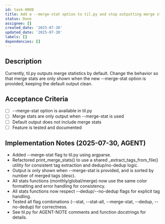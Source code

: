 ```yaml
---
id: task-0008
title: Add a --merge-stat option to til.py and stop outputting merge stats by default
status: Done
assignee: []
created_date: '2025-07-30'
updated_date: '2025-07-30'
labels: []
dependencies: []
---
```


## Description

Currently, til.py outputs merge statistics by default. Change the behavior so that merge stats are only shown when the new --merge-stat option is provided, keeping the default output clean.

## Acceptance Criteria

-   [ ] --merge-stat option is available in til.py
-   [ ] Merge stats are only output when --merge-stat is used
-   [ ] Default output does not include merge stats
-   [ ] Feature is tested and documented

## Implementation Notes (2025-07-30, AGENT)

-   Added --merge-stat flag to til.py using argparse.
-   Refactored print_merge_stats() to use a shared \_extract_tags_from_file() utility for consistent tag extraction and dedup/no-dedup logic.
-   Output is only shown when --merge-stat is provided, and is sorted by number of merged tags (desc).
-   All stats functions (monthly/global/merge) now use the same color formatting and error handling for consistency.
-   All stats functions now respect --dedup/--no-dedup flags for explicit tag handling.
-   Tested all flag combinations (--stat, --stat-all, --merge-stat, --dedup, --no-dedup) for correctness.
-   See til.py for AGENT-NOTE comments and function docstrings for details.
